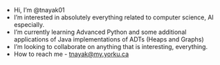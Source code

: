 - Hi, I’m @tnayak01
- I’m interested in absolutely everything related to computer science, AI especially.
- I’m currently learning Advanced Python and some additional applications of Java implementations of ADTs (Heaps and Graphs)
- I’m looking to collaborate on anything that is interesting, everything.
- How to reach me - tnayak@my.yorku.ca

<!---
tnayak01/tnayak01 is a ✨ special ✨ repository because its `README.md` (this file) appears on your GitHub profile.
You can click the Preview link to take a look at your changes.
--->
